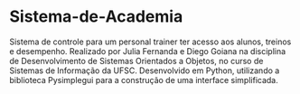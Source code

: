 # Sistema-de-Academia

Sistema de controle para um personal trainer ter acesso aos alunos, treinos e desempenho.
Realizado por Julia Fernanda e Diego Goiana na disciplina de Desenvolvimento de Sistemas Orientados a Objetos, no curso de Sistemas de Informação da UFSC.
Desenvolvido em Python, utilizando a biblioteca Pysimplegui para a construção de uma interface simplificada.
